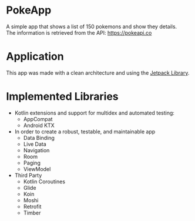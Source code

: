 # PokeApp

A simple app that shows a list of 150 pokemons and show they details.  
The information is retrieved from the API:  https://pokeapi.co  

# Application

This app was made with a clean architecture and using the [Jetpack Library](https://developer.android.com/jetpack).

# Implemented Libraries

- Kotlin extensions and support for multidex and automated testing: 
   - AppCompat 
   - Android KTX
- In order to create a robust, testable, and maintainable app
   - Data Binding
   - Live Data
   - Navigation
   - Room
   - Paging
   - ViewModel
- Third Party 
   - Kotlin Coroutines
   - Glide
   - Koin
   - Moshi
   - Retrofit
   - Timber
   
   
